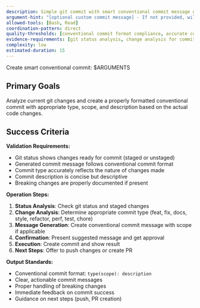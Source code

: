 ```yaml
---
description: Simple git commit with smart conventional commit message generation
argument-hint: "[optional custom commit message] - If not provided, will analyze changes automatically"
allowed-tools: [Bash, Read]
coordination-pattern: direct
quality-thresholds: [conventional commit format compliance, accurate commit type reflection, proper change documentation]
evidence-requirements: [git status analysis, change analysis for commit type determination, clear actionable commit messages]
complexity: low
estimated-duration: 15
---
```


Create smart conventional commit: $ARGUMENTS

## Primary Goals

Analyze current git changes and create a properly formatted conventional commit with appropriate type, scope, and description based on the actual code changes.

## Success Criteria

**Validation Requirements:**
- Git status shows changes ready for commit (staged or unstaged)
- Generated commit message follows conventional commit format
- Commit type accurately reflects the nature of changes made
- Commit description is concise but descriptive
- Breaking changes are properly documented if present

**Operation Steps:**
1. **Status Analysis**: Check git status and staged changes
2. **Change Analysis**: Determine appropriate commit type (feat, fix, docs, style, refactor, perf, test, chore)
3. **Message Generation**: Create conventional commit message with scope if applicable
4. **Confirmation**: Present suggested message and get approval
5. **Execution**: Create commit and show result
6. **Next Steps**: Offer to push changes or create PR

**Output Standards:**
- Conventional commit format: `type(scope): description`
- Clear, actionable commit messages
- Proper handling of breaking changes
- Immediate feedback on commit success
- Guidance on next steps (push, PR creation)